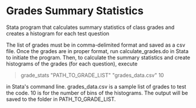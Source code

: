 # Grades Summary Statistics
Stata program that calculates summary statistics of class grades and creates a histogram for each test question

The list of grades must be in comma-delimited format and saved as a csv file. Once the grades are in proper format, run calculate_grades.do in Stata to initiate the program. Then, to calculate the summary statistics and create histograms of the grades (for each question), execute 

> grade_stats "PATH_TO_GRADE_LIST" "grades_data.csv" 10

in Stata's command line. grades_data.csv is a sample list of grades to test the code. 10 is for the number of bins of the histograms. The output will be saved to the folder in PATH_TO_GRADE_LIST.

